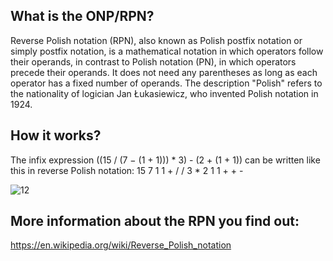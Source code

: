 ## What is the ONP/RPN?
Reverse Polish notation (RPN), also known as Polish postfix notation or simply postfix notation,
is a mathematical notation in which operators follow their operands, in contrast to Polish notation (PN), 
in which operators precede their operands. It does not need any parentheses as long as each operator has a fixed number of operands. 
The description "Polish" refers to the nationality of logician Jan Łukasiewicz, who invented Polish notation in 1924.

## How it works?
The infix expression ((15 / (7 − (1 + 1))) * 3) - (2 + (1 + 1)) can be written like this in reverse Polish notation:
15 7 1 1 + / / 3 * 2 1 1 + + -


![12](https://user-images.githubusercontent.com/58864931/77236319-b05b8400-6bbd-11ea-8d49-c376afd900f1.png)

## More information about the RPN you find out:
https://en.wikipedia.org/wiki/Reverse_Polish_notation
